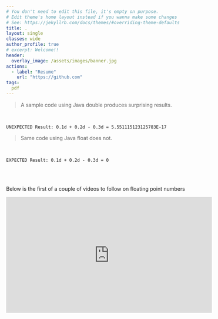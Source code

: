 ```yaml
---
# You don't need to edit this file, it's empty on purpose.
# Edit theme's home layout instead if you wanna make some changes
# See: https://jekyllrb.com/docs/themes/#overriding-theme-defaults
title: .                                                      
layout: single
classes: wide
author_profile: true
# excerpt: Welcome!!
header:
  overlay_image: /assets/images/banner.jpg
actions:
  - label: "Resume"
    url: "https://github.com"
tags:
  pdf
---
```


> A sample code using Java double produces surprising results.
<br/>

```UNEXPECTED Result: 0.1d + 0.2d - 0.3d = 5.551115123125783E-17 ```

<script src="https://gist.github.com/viraj-vs/041d25ef3fd2913e8e99f3731d06aca9.js"></script>

> Same code using Java float does not.
<br/>

```EXPECTED Result: 0.1d + 0.2d - 0.3d = 0 ```
<script src="https://gist.github.com/viraj-vs/b7816ec8892a12c82aba4535aa90cb5b.js"></script>


<br/>
<br/>

Below is the first of a couple of videos to follow on floating point numbers

<iframe width="560" height="315" src="https://www.youtube-nocookie.com/embed/u8WjMyR6Xh4" title="YouTube video player" frameborder="0" allow="accelerometer; autoplay; clipboard-write; encrypted-media; gyroscope; picture-in-picture" allowfullscreen></iframe>

<br/>
<br/>


<div id="adobe-dc-view" style="width: 1024px;"></div>
<script src="https://documentcloud.adobe.com/view-sdk/viewer.js"></script>
<script type="text/javascript">
	document.addEventListener("adobe_dc_view_sdk.ready", function(){ 
	var adobeDCView = new AdobeDC.View({clientId: "665fe064bf6f425bb15ccc4da4bf9faf", divId: "adobe-dc-view"});
		adobeDCView.previewFile({
			content:{location: {url: "https://viraj-vs.github.io/docs/computer-science/floating-point/Floating_Point.pdf"}},
			metaData:{fileName: "Floating_Point.pdf"}
	  }, {embedMode: "IN_LINE"});
	});
</script>
